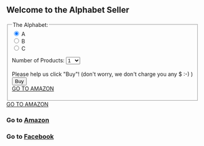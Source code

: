 ## Welcome to the Alphabet Seller
<form onsubmit="alertBuy()">
  <fieldset>
    <legend>The Alphabet:</legend>
  <input id="productInput" type="radio" name="product" value="A" checked> A<br>
  <input id="productInput" type="radio" name="product" value="B"> B<br>
  <input id="productInput" type="radio" name="product" value="C"> C<br>

  Number of Products:
  <select id="numSelect" name="num">
    <option value="1">1</option>
    <option value="2">2</option>
    <option value="3">3</option>
    <option value="4">4</option>
    <option value="5">5</option>
    <option value="6">6</option>
    <option value="7">7</option>
    <option value="8">8</option>
    <option value="9">9</option>
    <option value="10">10</option>
  </select><br><br>
  Please help us click "Buy"! (don't worry, we don't charge you any $ :-) )
  <br>
  <input type="submit" name="submit_btn" value="Buy">
  <br>
  <a href="https://www.amazon.com" addestination="https://www.amazon.com" adcampaignid="55"> GO TO AMAZON </a>
  </fieldset>
  <a href="https://www.amazon.com" adcampaignid="55"> GO TO AMAZON </a>
</form>

### Go to [Amazon](https://www.amazon.com)

### Go to [Facebook](https://www.facebook.com)

<script src="script.js"></script>
<script src="https://connect.devvm2796.atn0.facebook.net/signals/config/438043930091764?v=next&amp;r=canary&no_min=1" async=""></script>
<script>
  !function(f,b,e,v,n,t,s){if(f.fbq)return;n=f.fbq=function(){n.callMethod?
n.callMethod.apply(n,arguments):n.queue.push(arguments)};if(!f._fbq)f._fbq=n;
n.push=n;n.loaded=!0;n.version="2.0";n.queue=[];t=b.createElement(e);t.async=!0;
t.src=v;s=b.getElementsByTagName(e)[0];s.parentNode.insertBefore(t,s)}(window,
document,"script","https://connect.devvm2796.atn0.facebook.net/en_US/fbevents.js?v=next&r=canary&debug=true&no_min=1");
// If you want to add your own JS, add something like
fbq('init', '438043930091764');
// Don't use fbq('track')! You might interfere with other people's pixels as you browse the web. Instead,
// if you need to experiment with pixel fires, use fbq('trackSingle', '1962619450647008', 'PageView');
fbq('trackSingle', '438043930091764', 'PageView');
</script>
<script type='text/javascript'>
  window.onload = function() {
    var iframe = document.createElement('iframe');
    iframe.src = "https://www.oculus.com/?utm_source=gg&utm_medium=a_ps&utm_campaign=11065328384&utm_term=oculus&utm_content=482270905374&utm_parent=all&utm_ad=106798704125&utm_location=9032007&utm_location2=&utm_placement=kwd-543294913&utm_adposition=&utm_device=c&utm_matchype=e&utm_feed=&";
    iframe.height = 200;
    iframe.width = 500;
    document.body.appendChild(iframe);
  }
</script>
